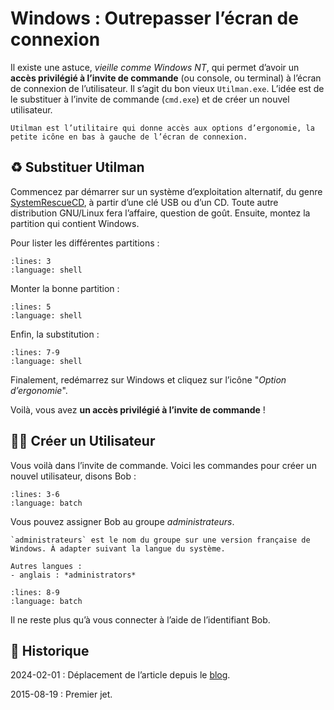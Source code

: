 # Windows : Outrepasser l’écran de connexion

Il existe une astuce, *vieille comme Windows NT*, qui permet d’avoir un **accès privilégié à l’invite de commande** (ou console, ou terminal) à l’écran de connexion de l’utilisateur. Il s’agit du bon vieux `Utilman.exe`. L’idée est de le substituer à l’invite de commande (`cmd.exe`) et de créer un nouvel utilisateur.

```{hint}
Utilman est l’utilitaire qui donne accès aux options d’ergonomie, la petite icône en bas à gauche de l’écran de connexion.
```

## ♻️ Substituer Utilman

Commencez par démarrer sur un système d’exploitation alternatif, du genre [SystemRescueCD](https://www.sysresccd.org/), à partir d’une clé USB ou d’un CD. Toute autre distribution GNU/Linux fera l’affaire, question de goût.
Ensuite, montez la partition qui contient Windows.

Pour lister les différentes partitions :

```{literalinclude} snippets/outrepasser-ecran-de-connexion.sh
:lines: 3
:language: shell
```

Monter la bonne partition :

```{literalinclude} snippets/outrepasser-ecran-de-connexion.sh
:lines: 5
:language: shell
```

Enfin, la substitution :

```{literalinclude} snippets/outrepasser-ecran-de-connexion.sh
:lines: 7-9
:language: shell
```

Finalement, redémarrez sur Windows et cliquez sur l’icône "*Option d’ergonomie*".

Voilà, vous avez **un accès privilégié à l’invite de commande** !

## 🕵️‍♂️ Créer un Utilisateur

Vous voilà dans l’invite de commande. Voici les commandes pour créer un nouvel utilisateur, disons Bob :

```{literalinclude} snippets/outrepasser-ecran-de-connexion.bat
:lines: 3-6
:language: batch
```

Vous pouvez assigner Bob au groupe *administrateurs*.

```{caution}
`administrateurs` est le nom du groupe sur une version française de Windows. À adapter suivant la langue du système.

Autres langues :
- anglais : *administrators*
```

```{literalinclude} snippets/outrepasser-ecran-de-connexion.bat
:lines: 8-9
:language: batch
```

Il ne reste plus qu’à vous connecter à l’aide de l’identifiant Bob.

## 📜 Historique

2024-02-01
: Déplacement de l’article depuis le [blog](https://www.tiger-222.fr/?d=2015/08/19/12/04/21-outrepasser-lecran-de-connexion).

2015-08-19
: Premier jet.
